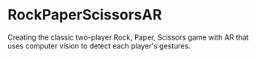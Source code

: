 # RockPaperScissorsAR
Creating the classic two-player Rock, Paper, Scissors game with AR that uses computer vision to detect each player's gestures. 
